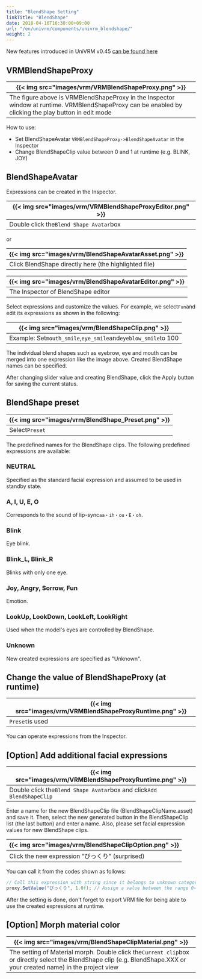 ```yaml
---
title: "BlendShape Setting"
linkTitle: "BlendShape"
date: 2018-04-16T16:30:00+09:00
url: "/en/univrm/components/univrm_blendshape/"
weight: 2
---
```


New features introduced in UniVRM v0.45 [can be found here](https://github.com/vrm-c/UniVRM/wiki/BlendShape-Setup)

## VRMBlendShapeProxy

|{{< img src="images/vrm/VRMBlendShapeProxy.png" >}}|
|-----|
|The figure above is VRMBlendShapeProxy in the Inspector window at runtime. VRMBlendShapeProxy can be enabled by clicking the play button in edit mode|

How to use:

* Set BlendShapeAvatar `VRMBlendShapeProxy->BlendShapeAvatar` in the Inspector
* Change BlendShapeClip value between 0 and 1 at runtime (e.g. BLINK, JOY)

## BlendShapeAvatar

Expressions can be created in the Inspector.

|{{< img src="images/vrm/VRMBlendShapeProxyEditor.png" >}}|
|-----|
|Double click the``Blend Shape Avatar``box|

or

|{{< img src="images/vrm/BlendShapeAvatarAsset.png" >}}|
|-----|
|Click BlendShape directly here (the highlighted file)|

|{{< img src="images/vrm/BlendShapeAvatarEditor.png" >}}|
|-----|
|The Inspector of BlendShape editor|

Select expressions and customize the values. 
For example, we select``Fun``and edit its expressions as shown in the following: 

|{{< img src="images/vrm/BlendShapeClip.png" >}}|
|-----|
|Example: Set`mouth_smile`,`eye_smile`and`eyeblow_smile`to 100|

The individual blend shapes such as eyebrow, eye and mouth can be merged into one expression like the image above. Created BlendShape names can be specified. 

After changing slider value and creating BlendShape, click the Apply button for saving the current status.

## BlendShape preset

|{{< img src="images/vrm/BlendShape_Preset.png" >}}|
|-----|
|Select``Preset``|

The predefined names for the BlendShape clips. The following predefined expressions are available:

### NEUTRAL
Specified as the standard facial expression and assumed to be used in standby state.

### A, I, U, E, O
Corresponds to the sound of lip-sync``aa・ih・ou・E・oh``.

### Blink
Eye blink.

### Blink_L, Blink_R
Blinks with only one eye.

### Joy, Angry, Sorrow, Fun
Emotion.

### LookUp, LookDown, LookLeft, LookRight
Used when the model's eyes are controlled by BlendShape.

### Unknown
New created expressions are specified as "Unknown".

## Change the value of BlendShapeProxy (at runtime)

|{{< img src="images/vrm/VRMBlendShapeProxyRuntime.png" >}}|
|-----|
|``Preset``is used|

You can operate expressions from the Inspector.

## [Option] Add additional facial expressions

|{{< img src="images/vrm/VRMBlendShapeProxyRuntime.png" >}}|
|-----|
|Double click the``Blend Shape Avatar``box and click``Add BlendShapeClip``|

Enter a name for the new BlendShapeClip file (BlendShapeClipName.asset) and save it. Then, select the new generated button in the BlendShapeClip list (the last button) and enter a name. Also, please set facial expression values for new BlendShape clips.

|{{< img src="images/vrm/BlendShapeClipOption.png" >}}|
|-----|
|Click the new expression "びっくり" (surprised)|

You can call it from the codes shown as follows:

```cs
// Call this expression with string since it belongs to unknown category
proxy.SetValue("びっくり", 1.0f); // Assign a value between the range 0~1
```

After the setting is done, don't forget to export VRM file for being able to use the created expressions at runtime.  

## [Option] Morph material color

|{{< img src="images/vrm/BlendShapeClipMaterial.png" >}}|
|-----|
|The setting of Material morph. Double click the``Current clip``box or directly select the BlendShape clip (e.g. BlendShape.XXX or your created name) in the project view|